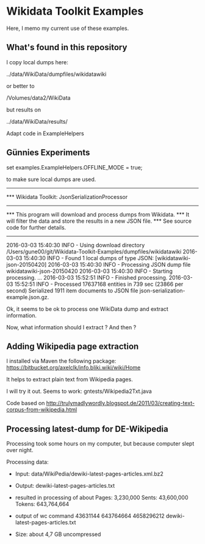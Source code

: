 # Wikidata Toolkit Examples

Here, I memo my current use of these examples.

What's found in this repository
-------------------------------

I copy local dumps here:

../data/WikiData/dumpfiles/wikidatawiki

or better to 

/Volumes/data2/WikiData

but results on

../data/WikiData/results/

Adapt code in ExampleHelpers

Günnies Experiments
-------------------------------

set 
	examples.ExampleHelpers.OFFLINE_MODE = true;
	
to make sure local dumps are used.


********************************************************************
*** Wikidata Toolkit: JsonSerializationProcessor
*** 
*** This program will download and process dumps from Wikidata.
*** It will filter the data and store the results in a new JSON file.
*** See source code for further details.
********************************************************************
2016-03-03 15:40:30 INFO  - Using download directory /Users/gune00/git/Wikidata-Toolkit-Examples/dumpfiles/wikidatawiki
2016-03-03 15:40:30 INFO  - Found 1 local dumps of type JSON: [wikidatawiki-json-20150420]
2016-03-03 15:40:30 INFO  - Processing JSON dump file wikidatawiki-json-20150420
2016-03-03 15:40:30 INFO  - Starting processing.
...
2016-03-03 15:52:51 INFO  - Finished processing.
2016-03-03 15:52:51 INFO  - Processed 17637168 entities in 739 sec (23866 per second)
Serialized 1911 item documents to JSON file json-serialization-example.json.gz.

Ok, it seems to be ok to process one WikiData dump and extract information.

Now, what information should I extract ? And then ?

Adding Wikipedia page extraction
--------------------------------

I installed via Maven the following package:
https://bitbucket.org/axelclk/info.bliki.wiki/wiki/Home

It helps to extract plain text from Wikipedia pages.

I will try it out. Seems to work: gntests/Wikipedia2Txt.java

Code based on http://trulymadlywordly.blogspot.de/2011/03/creating-text-corpus-from-wikipedia.html

Processing latest-dump for DE-Wikipedia
---------------------------------------

Processing took some hours on my computer, but because computer slept over night.

Processing data:
- Input: 	data/WikiPedia/dewiki-latest-pages-articles.xml.bz2
- Output: 	dewiki-latest-pages-articles.txt
			

- resulted in processing of about 
	Pages: 	  3,230,000
	Sents: 	 43,600,000
	Tokens:	643,764,664
	
- output of wc command
	43631144 643764664 4658296212 dewiki-latest-pages-articles.txt

- Size: about 4,7 GB uncompressed
